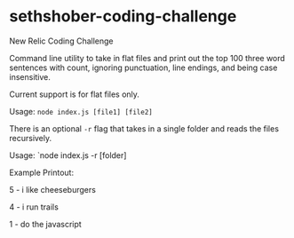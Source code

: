 # sethshober-coding-challenge
New Relic Coding Challenge

Command line utility to take in flat files and print out the top 100 three word sentences with count, ignoring punctuation, line endings, and being case insensitive.

Current support is for flat files only.

Usage: `node index.js [file1] [file2]`

There is an optional `-r` flag that takes in a single folder and reads the files recursively.

Usage: `node index.js -r [folder]

Example Printout:

5 - i like cheeseburgers

4 - i run trails

1 - do the javascript